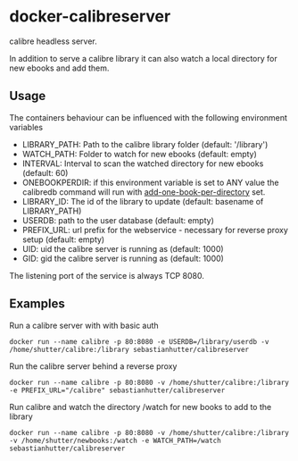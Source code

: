 # docker-calibreserver
calibre headless server.

In addition to serve a calibre library it can also watch a local directory for new ebooks
and add them.

## Usage
The containers behaviour can be influenced with the following environment variables
- LIBRARY_PATH: Path to the calibre library folder (default: '/library')
- WATCH_PATH: Folder to watch for new ebooks (default: empty)
- INTERVAL: Interval to scan the watched directory for new ebooks (default: 60)
- ONEBOOKPERDIR: if this environment variable is set to ANY value the calibredb command will run with [add-one-book-per-directory](https://manual.calibre-ebook.com/generated/en/calibredb.html#cmdoption-calibredb-add-one-book-per-directory) set.
- LIBRARY_ID: The id of the library to update (default: basename of LIBRARY_PATH)
- USERDB: path to the user database (default: empty)
- PREFIX_URL: url prefix for the webservice - necessary for reverse proxy setup (default: empty)
- UID: uid the calibre server is running as (default: 1000)
- GID: gid the calibre server is running as (default: 1000)

The listening port of the service is always TCP 8080.

## Examples
Run a calibre server with with basic auth
```
docker run --name calibre -p 80:8080 -e USERDB=/library/userdb -v /home/shutter/calibre:/library sebastianhutter/calibreserver
```

Run the calibre server behind a reverse proxy
```
docker run --name calibre -p 80:8080 -v /home/shutter/calibre:/library -e PREFIX_URL="/calibre" sebastianhutter/calibreserver
```

Run calibre and watch the directory /watch for new books to add to the library
```
docker run --name calibre -p 80:8080 -v /home/shutter/calibre:/library -v /home/shutter/newbooks:/watch -e WATCH_PATH=/watch sebastianhutter/calibreserver
```

